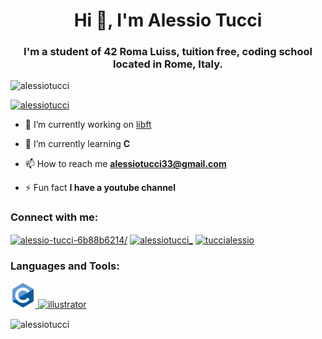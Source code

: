 <h1 align="center">Hi 👋, I'm Alessio Tucci</h1>
<h3 align="center">I'm a student of 42 Roma Luiss, tuition free, coding school located in Rome, Italy.</h3>

<p align="left"> <img src="https://komarev.com/ghpvc/?username=alessiotucci&label=Profile%20views&color=0e75b6&style=flat" alt="alessiotucci" /> </p>

<p align="left"> <a href="https://github.com/ryo-ma/github-profile-trophy"><img src="https://github-profile-trophy.vercel.app/?username=alessiotucci" alt="alessiotucci" /></a> </p>

- 🔭 I’m currently working on [libft](https://github.com/alessiotucci/cursus-42-)

- 🌱 I’m currently learning **C**

- 📫 How to reach me **alessiotucci33@gmail.com**

- ⚡ Fun fact **I have a youtube channel**

<h3 align="left">Connect with me:</h3>
<p align="left">
<a href="https://linkedin.com/in/alessio-tucci-6b88b6214/" target="blank"><img align="center" src="https://raw.githubusercontent.com/rahuldkjain/github-profile-readme-generator/master/src/images/icons/Social/linked-in-alt.svg" alt="alessio-tucci-6b88b6214/" height="30" width="40" /></a>
<a href="https://instagram.com/alessiotucci_" target="blank"><img align="center" src="https://raw.githubusercontent.com/rahuldkjain/github-profile-readme-generator/master/src/images/icons/Social/instagram.svg" alt="alessiotucci_" height="30" width="40" /></a>
<a href="https://www.youtube.com/channel/UCM2h6Ak0urjOKVlKLc2deJQ" target="blank"><img align="center" src="https://raw.githubusercontent.com/rahuldkjain/github-profile-readme-generator/master/src/images/icons/Social/youtube.svg" alt="tuccialessio" height="30" width="40" /></a>
</p>

<h3 align="left">Languages and Tools:</h3>
<p align="left"> <a href="https://www.cprogramming.com/" target="_blank" rel="noreferrer"> <img src="https://raw.githubusercontent.com/devicons/devicon/master/icons/c/c-original.svg" alt="c" width="40" height="40"/> </a> <a href="https://www.adobe.com/in/products/illustrator.html" target="_blank" rel="noreferrer"> <img src="https://www.vectorlogo.zone/logos/adobe_illustrator/adobe_illustrator-icon.svg" alt="illustrator" width="40" height="40"/> </a> </p>

<p><img align="center" src="https://github-readme-streak-stats.herokuapp.com/?user=alessiotucci&" alt="alessiotucci" /></p>
